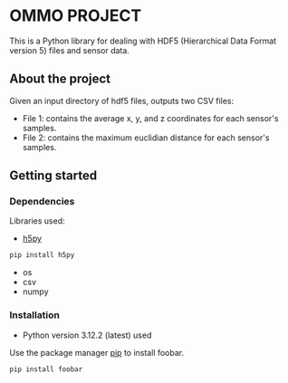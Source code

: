 # OMMO PROJECT

This is a Python library for dealing with HDF5 (Hierarchical Data Format version 5) files and sensor data. 

## About the project

Given an input directory of hdf5 files, outputs two CSV files:

- File 1: contains the average x, y, and z coordinates for each sensor's samples.
- File 2: contains the maximum euclidian distance for each sensor's samples.

## Getting started

### Dependencies

Libraries used:

- [h5py](https://pypi.org/project/h5py/)
```bash
pip install h5py
```

- os
- csv
- numpy

### Installation

- Python version 3.12.2 (latest) used




Use the package manager [pip](https://pip.pypa.io/en/stable/) to install foobar.

```bash
pip install foobar
```
